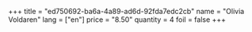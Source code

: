 +++
title = "ed750692-ba6a-4a89-ad6d-92fda7edc2cb"
name = "Olivia Voldaren"
lang = ["en"]
price = "8.50"
quantity = 4
foil = false
+++
